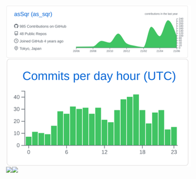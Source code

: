 <a href="https://github.com/asSqr">
  <img align="left" width="812px" src="https://raw.githubusercontent.com/asSqr/asSqr/master/profile-summary-card-output/github/0-profile-details.svg" />
</a>
<a href="https://github.com/asSqr">
  <img align="left" width="812px" src="https://raw.githubusercontent.com/asSqr/asSqr/master/profile-summary-card-output/github/4-productive-time.svg" />
</a>
<a href="https://github.com/asSqr">
  <img align="left" height="170px" src="https://github-readme-stats.vercel.app/api?username=asSqr&count_private=true&show_icons=true" />
</a>
<a href="https://github.com/asSqr">
  <img align="left" height="170px" src="https://github-readme-stats.vercel.app/api/top-langs/?username=asSqr&layout=compact&show_icons=true" />
</a>
<!--
**asSqr/asSqr** is a ✨ _special_ ✨ repository because its `README.md` (this file) appears on your GitHub profile.

Here are some ideas to get you started:

- 🔭 I’m currently working on ...
- 🌱 I’m currently learning ...
- 👯 I’m looking to collaborate on ...
- 🤔 I’m looking for help with ...
- 💬 Ask me about ...
- 📫 How to reach me: ...
- 😄 Pronouns: ...
- ⚡ Fun fact: ...
-->